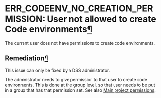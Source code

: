 ERR\_CODEENV\_NO\_CREATION\_PERMISSION: User not allowed to create Code environments[¶](#err-codeenv-no-creation-permission-user-not-allowed-to-create-code-environments "Permalink to this heading")
=====================================================================================================================================================================================================


The current user does not have permissions to create code environments.



Remediation[¶](#remediation "Permalink to this heading")
--------------------------------------------------------


This issue can only be fixed by a DSS administrator.


The administrator needs to give permission to that user to create code environments.
This is done at the group level, so that user needs to be put in a group that has
that permission set. See also [Main project permissions](../../security/permissions.html).